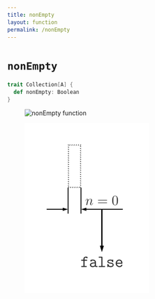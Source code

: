 ```yaml
---
title: nonEmpty
layout: function
permalink: /nonEmpty
---
```


# `nonEmpty`

~~~ scala
trait Collection[A] {
  def nonEmpty: Boolean
}
~~~

<figure class="diagram">
  <img src="images/nonEmpty.1.svg" alt="nonEmpty function">
  <!-- <figcaption class="diagram-desc"><code>nonEmpty</code> uses <code>p</code> to classify elements into two groups</figcaption> -->
</figure>

<figure class="diagram">
  <img src="images/nonEmpty.2.svg" alt="nonEmpty function">
  <!-- <figcaption class="diagram-desc"><code>nonEmpty</code> uses <code>p</code> to classify elements into two groups</figcaption> -->
</figure>
